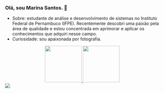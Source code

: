 ### Olá, sou Marina Santos. 👋

- Sobre: estudante de análise e desenvolvimento de sistemas no Instituto Federal de Pernambuco (IFPE). Recentemente descobri uma paixão pela área de qualidade e estou concentrada em aprimorar e aplicar os conhecimentos que adquiri nesse campo.
- Curiosidade: sou apaixonada por fotografia.

<div align="center">
  <a href="https://github.com/marinaasant0s/">
  <img height="120em" src="https://github-readme-stats.vercel.app/api?username=marinaasant0s&show_icons=true&theme=chartreuse-dark&include_all_commits=true&count_private=true"/>
  <img height="120em" src="https://github-readme-stats.vercel.app/api/top-langs/?username=marinaasant0s&layout=compact&langs_count=7&theme=chartreuse-dark"/>
</div>



<div> 
  <a href="https://www.linkedin.com/in/marina-santos-719837212" target="_blank"><img src="https://img.shields.io/badge/LinkedIn-0077B5?style=for-the-badge&logo=linkedin&logoColor=white" target="_blank"></a>
</div>
